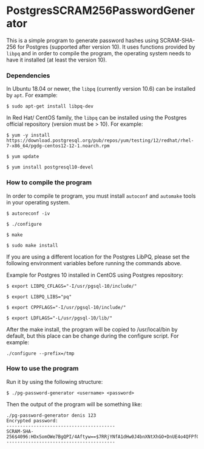 # PostgresSCRAM256PasswordGenerator
This is a simple program to generate password hashes using SCRAM-SHA-256 for Postgres (supported after version 10).
It uses functions provided by `libpq` and in order to compile the program, the operating system needs to have it installed (at least the version 10).

  
### Dependencies
In Ubuntu 18.04 or newer, the `libpq` (currently version 10.6) can be installed by `apt`. For example:

`$ sudo apt-get install libpq-dev`

In Red Hat/ CentOS family, the `libpq` can be installed using the Postgres official repository (version must be > 10). For example:
  
`$ yum -y install https://download.postgresql.org/pub/repos/yum/testing/12/redhat/rhel-7-x86_64/pgdg-centos12-12-1.noarch.rpm`
 
`$ yum update`
 
`$ yum install postgresql10-devel`
  
### How to compile the program
  
In order to compile te program, you must install `autoconf` and `automake` tools in your operating system.

```
$ autoreconf -iv

$ ./configure

$ make

$ sudo make install
```

If you are using a different location for the Postgres LibPQ, please set the following environment variables before running the commands above.

Example for Postgres 10 installed in CentOS using Postgres repository:

```
$ export LIBPQ_CFLAGS="-I/usr/pgsql-10/include/"

$ export LIBPQ_LIBS="pq"

$ export CPPFLAGS="-I/usr/pgsql-10/include/"

$ export LDFLAGS="-L/usr/pgsql-10/lib/"

 ```
 
After the make install, the program will be copied to /usr/local/bin by default, but this place can be change during the configure script. For example:

```
./configure --prefix=/tmp
```

### How to use the program
  
Run it by using the following structure:
  
`$ ./pg-password-generator <username> <password>`
 
Then the output of the program will be something like:

```
./pg-password-generator denis 123
Encrypted password:
----------------------------------------
SCRAM-SHA-256$4096:HOxSomOWe7BgQPI/4Aftyw==$7RRjYNfA1dHw0J4bnXNtXhGO+DnUE4o4QFPfOh+wc3Q=:mWCezK1R+9I564I6QO327quciMZXvTI2XnBP14kJcbs=
----------------------------------------
